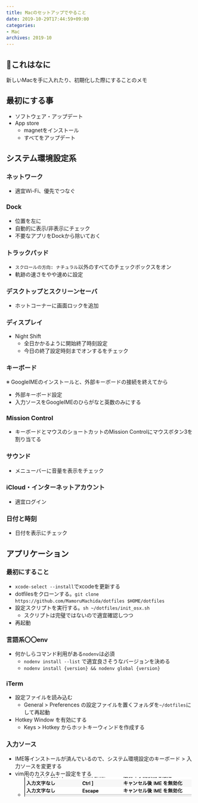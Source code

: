 ```yaml
---
title: Macのセットアップでやること
date: 2019-10-29T17:44:59+09:00
categories: 
- Mac
archives: 2019-10
---
```


## これはなに

新しいMacを手に入れたり、初期化した際にすることのメモ

## 最初にする事

- ソフトウェア・アップデート
- App store
  - magnetをインストール
  - すべてをアップデート

## システム環境設定系

### ネットワーク

- 適宜Wi-Fi、優先でつなぐ

### Dock

- 位置を左に
- 自動的に表示/非表示にチェック
- 不要なアプリをDockから除いておく

### トラックパッド

- `スクロールの方向: ナチュラル`以外のすべてのチェックボックスをオン
- 軌跡の速さをやや速めに設定

### デスクトップとスクリーンセーバ

- ホットコーナーに画面ロックを追加

### ディスプレイ

- Night Shift
  - 全日かかるように開始終了時刻設定
  - 今日の終了設定時刻までオンするをチェック

### キーボード

※ GoogleIMEのインストールと、外部キーボードの接続を終えてから

- 外部キーボード設定
- 入力ソースをGoogleIMEのひらがなと英数のみにする

### Mission Control

- キーボードとマウスのショートカットのMission Controlにマウスボタン3を割り当てる

### サウンド

- メニューバーに音量を表示をチェック

### iCloud・インターネットアカウント

- 適宜ログイン

### 日付と時刻

- 日付を表示にチェック

## アプリケーション

### 最初にすること

- `xcode-select --install`でxcodeを更新する
- dotfilesをクローンする。`git clone https://github.com/MamoruMachida/dotfiles $HOME/dotfiles`
- 設定スクリプトを実行する。`sh ~/dotfiles/init_osx.sh`
  - スクリプトは完璧ではないので適宜確認しつつ
- 再起動

### 言語系〇〇env

- 何かしらコマンド利用がある`nodenv`は必須
  - `nodenv install --list` で適宜良さそうなバージョンを決める
  - `nodenv install {version} && nodenv global {version}`

### iTerm

- 設定ファイルを読み込む
  - General > Preferences の設定ファイルを置くフォルダを`~/dotfiles`にして再起動
- Hotkey Window を有効にする
  - Keys > Hotkey からホットキーウィンドを作成する

### 入力ソース

- IME等インストールが済んでいるので、システム環境設定のキーボード > 入力ソースを変更する
- vim用のカスタムキー設定をする
  - ![GoogleIMEのカスタムキー設定](/img/2019-10-29-22-09-59.png)
